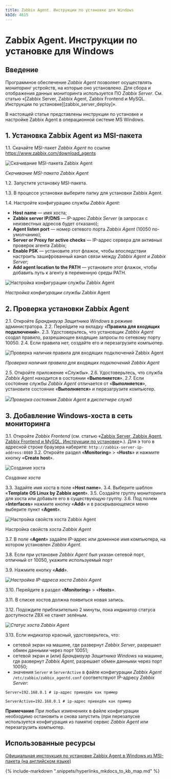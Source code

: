 ```yaml
---
title: Zabbix Agent. Инструкции по установке для Windows
kbId: 4615
---
```


# Zabbix Agent. Инструкции по установке для Windows

## Введение

Программное обеспечение *Zabbix Agent* позволяет осуществлять мониторинг устройств, на которые оно установлено. Для сбора и отображения данных мониторинга используется ПО *Zabbix Server*. См. статью «[Zabbix Server, Zabbix Agent, Zabbix Frontend и MySQL. Инструкции по установке][zabbix_server_deploy]».

В настоящей статье представлены инструкции по установке и настройке Zabbix Agent в операционной системе MS Windows.

## 1. Установка Zabbix Agent из MSI-пакета

1.1. Скачайте MSI-пакет *Zabbix Agent* по ссылке <https://www.zabbix.com/download_agents>

![Скачивание MSI-пакета Zabbix Agent](https://kb.comindware.ru/assets/img_63bbfec30de92.png)

*Скачивание MSI-пакета Zabbix Agent*

1.2. Запустите установку MSI-пакета.

1.3. В процессе установки выберите папку для установки Zabbix Agent.

1.4. Настройте конфигурацию службы *Zabbix Agent*:

- **Host name** — имя хоста;
- **Zabbix server IP/DNS** — IP-адрес *Zabbix Server* (в запросах с неизвестных адресов будет отказано);
- **Agent listen port** — номер сетевого порта *Zabbix Agent* (10050 по-умолчанию);
- **Server or Proxy for active checks** — IP-адрес сервера для активных проверок агента Zabbix;
- **Enable PSK** — установите этот флажок, чтобы впоследствии настроить зашифрованный канал связи между *Zabbix Agent* и *Zabbix Server*;
- **Add agent location to the PATH** — установите этот флажок, чтобы добавить путь к агенту в переменную среды PATH.

![Настройка конфигурации службы Zabbix Agent](https://kb.comindware.ru/assets/img_63bbfef9ee8a0.png)

*Настройка конфигурации службы* Zabbix Agent

## 2. Проверка установки Zabbix Agent

2.1. Откройте *Брандмауэр Защитника Windows* в режиме администратора.
2.2. Перейдите на вкладку «**Правила для входящих подключений**».
2.3. Удостоверьтесь, что установщик *Zabbix Agent* создал правило, разрешающее входящие запросы по сетевому порту 10050.
2.4. Если правила нет, создайте его и перезагрузите компьютер.

![Проверка наличия правила для входящих подключений Zabbix Agent](https://kb.comindware.ru/assets/img_63bbff2a30cfd.png)

*Проверка наличия правила для входящих подключений Zabbix Agent*

2.5. Откройте приложение «*Службы*».
2.6. Удостоверьтесь, что служба *Zabbix Agent* находится в состоянии «**Выполняется**».
2.7. Если состояние службы *Zabbix Agent* отличается от «**Выполняется**», установите состояние «**Выполняется**» и перезагрузите компьютер.

_![](https://kb.comindware.ru/assets/img_63bbff44016eb.png)_*Проверка состояния Zabbix Agent в диспетчере служб*

## 3. Добавление Windows-хоста в сеть мониторинга

3.1. Откройте *Zabbix Frontend* (см. статью «[Zabbix Server, Zabbix Agent, Zabbix Frontend и MySQL. Инструкции по установке](app://obsidian.md/Zabbix%20Server,%20Zabbix%20Agent,%20Zabbix%20Frontend%20%D0%B8%20MySQL.%20%D0%98%D0%BD%D1%81%D1%82%D1%80%D1%83%D0%BA%D1%86%D0%B8%D0%B8%20%D0%BF%D0%BE%20%D1%83%D1%81%D1%82%D0%B0%D0%BD%D0%BE%D0%B2%D0%BA%D0%B5)».). Для э того в адресной строке браузера наберите: `http://zabbix-server-ip-address:8080`
3.2. Откройте раздел «**Monitoring**» > «**Hosts**» и нажмите кнопку «**Create host**».

![Создание хоста](https://kb.comindware.ru/assets/img_63bc000e92138.png)

*Создание хоста*

3.3. Задайте имя хоста в поле «**Host name**».
3.4. Выберите шаблон «**Template OS Linux by Zabbix agent**».
3.5. Создайте группу мониторинга для хоста или добавьте его в существующую группу.
3.6. Под полем «**Interfaces**» нажмите кнопку «**Add**» и в раскрывающемся меню выберите пункт «**Agent**».

![Настройка свойств хоста Zabbix Agent](https://kb.comindware.ru/assets/img_63bbffd613538.png)

Настройка свойств хоста *Zabbix Agent*

3.7. В поле «**Agent**» задайте IP-адрес или доменное имя компьютера, на котором установлен *Zabbix Agent*.

3.8. Если при установке *Zabbix Agent* был указан сетевой порт, отличный от 10050, укажите используемый порт

3.9. Нажмите кнопку «**Add**».

_![Настройка IP-адреса хоста Zabbix Agent](https://kb.comindware.ru/assets/img_63bbffb0a5b4a.png)_

3.10. Перейдите в раздел «**Monitoring**» > «**Hosts**».

3.11. В списке хостов должна появиться новая запись.

3.12. Подождите приблизительно 2 минуты, пока индикатор статуса доступности ZBX не станет зелёным.

_![Статус хоста Zabbix Agent](https://kb.comindware.ru/assets/img_63bbfe8013410.png)_

3.13. Если индикатор красный, удостоверьтесь, что:

- сетевой экран на машине, где развернут *Zabbix Server*, разрешает обмен данными через порт 10051;
- сетевой экран и (или) *Брандмауэр Защитника Windows* на машине, где развернут *Zabbix Agent*, разрешает обмен данными через порт 10050;
- значения `Server` и `ServerActive` в файле конфигурации *Zabbix Agent* `/etc/zabbix/zabbix_agentd.conf` соответствуют IP-адресу *Zabbix Server*:

```
Server=192.168.0.1 # ip-адрес приведён как пример

```

```
ServerActive=192.168.0.1 # ip-адрес приведён как пример

```

**Примечание**
При любых изменениях в файле конфигурации необходимо остановить и снова запустить (при перезапуске используется конфигурация из памяти) сервис *Zabbix Agent* или перезагрузить компьютер.

## Использованные ресурсы

[Официальная инструкция по установке Zabbix Agent в Windows из MSI-пакета (на английском языке)](https://www.zabbix.com/documentation/current/en/manual/installation/install_from_packages/win_msi)

{% include-markdown ".snippets/hyperlinks_mkdocs_to_kb_map.md" %}
